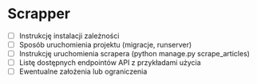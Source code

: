# Scrapper

- [ ] Instrukcję instalacji zależności
- [ ] Sposób uruchomienia projektu (migracje, runserver)
- [ ] Instrukcję uruchomienia scrapera (python manage.py scrape_articles)
- [ ] Listę dostępnych endpointów API z przykładami użycia
- [ ] Ewentualne założenia lub ograniczenia
